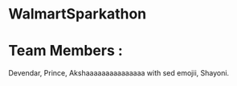 # WalmartSparkathon
# Team Members : 
Devendar,
Prince,
Akshaaaaaaaaaaaaaaa with sed emojii,
Shayoni.
